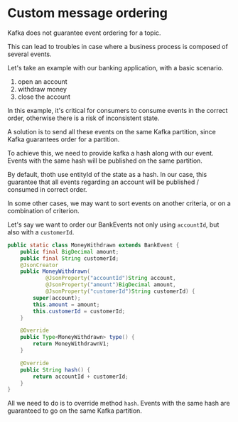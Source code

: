 # Custom message ordering

Kafka does not guarantee event ordering for a topic.

This can lead to troubles in case where a business process is composed of several events.

Let's take an example with our banking application, with a basic scenario.

1. open an account
2. withdraw money
3. close the account

In this example, it's critical for consumers to consume events in the correct order,
otherwise there is a risk of inconsistent state.

A solution is to send all these events on the same Kafka partition, since Kafka guarantees order for a partition.

To achieve this, we need to provide kafka a hash along with our event.
Events with the same hash will be published on the same partition.

By default, thoth use entityId of the state as a hash.
In our case, this guarantee that all events regarding an account will be published / consumed in correct order.

In some other cases, we may want to sort events on another criteria, or on a combination of criterion.

Let's say we want to order our BankEvents not only using `accountId`, but also with a `customerId`.

```java
public static class MoneyWithdrawn extends BankEvent {
    public final BigDecimal amount;
    public final String customerId;
    @JsonCreator
    public MoneyWithdrawn(
            @JsonProperty("accountId")String account,
            @JsonProperty("amount")BigDecimal amount,
            @JsonProperty("customerId")String customerId) {
        super(account);
        this.amount = amount;
        this.customerId = customerId;
    }

    @Override
    public Type<MoneyWithdrawn> type() {
        return MoneyWithdrawnV1;
    }

    @Override
    public String hash() {
        return accountId + customerId;
    }
}
```

All we need to do is to override method `hash`. Events with the same hash are guaranteed to go on the same Kafka partition.
